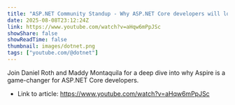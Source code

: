 ```yaml
---
title: "ASP.NET Community Standup - Why ASP.NET Core developers will love Aspire!"
date: 2025-08-08T23:12:24Z
link: https://www.youtube.com/watch?v=aHqw6mPpJSc
showShare: false
showReadTime: false
thumbnail: images/dotnet.png
tags: ["youtube.com/@dotnet"]
---
```

Join Daniel Roth and Maddy Montaquila for a deep dive into why Aspire is a game-changer for ASP.NET Core developers.

- Link to article: https://www.youtube.com/watch?v=aHqw6mPpJSc